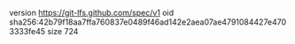 version https://git-lfs.github.com/spec/v1
oid sha256:42b79f18aa7ffa760837e0489f46ad142e2aea07ae4791084427e4703333fe45
size 724
